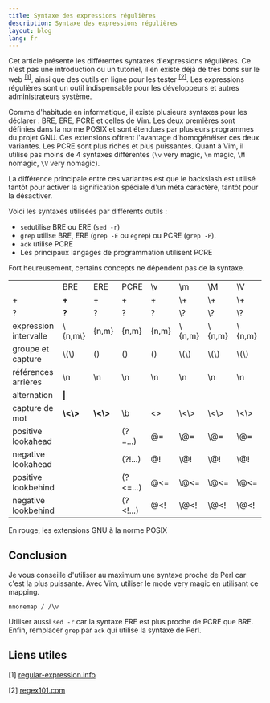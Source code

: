 ```yaml
---
title: Syntaxe des expressions régulières
description: Syntaxe des expressions régulières
layout: blog
lang: fr
---
```

Cet article présente les différentes syntaxes d'expressions régulières. Ce n'est pas une
introduction ou un tutoriel, il en existe déjà de très bons sur le web <sup>[[1]](#cite1)</sup>, ainsi
que des outils en ligne pour les tester <sup>[[2]](#cite2)</sup>. Les expressions régulières sont un
outil indispensable pour les développeurs et autres administrateurs système.

Comme d'habitude en informatique, il existe plusieurs syntaxes pour les déclarer : BRE, ERE, PCRE et
celles de Vim. Les deux premières sont définies dans la norme POSIX et sont étendues par plusieurs
programmes du projet GNU. Ces extensions offrent l'avantage d'homogénéiser ces deux variantes. Les
PCRE sont plus riches et plus puissantes. Quant à Vim, il utilise pas moins de 4 syntaxes
différentes (`\v` very magic, `\m` magic, `\M` nomagic, `\V` very nomagic).

La différence principale entre ces variantes est que le backslash est utilisé tantôt pour activer la
signification spéciale d'un méta caractère, tantôt pour la désactiver.

Voici les syntaxes utilisées par différents outils :

-   `sed`utilise BRE ou ERE (`sed -r`)
-   `grep` utilise BRE, ERE (`grep -E` ou `egrep`) ou PCRE (`grep -P`).
-   `ack` utilise PCRE
-   Les principaux langages de programmation utilisent PCRE

Fort heureusement, certains concepts ne dépendent pas de la syntaxe.

|                       |                  |                  |             |          |              |              |              |
|-----------------------|------------------|------------------|-------------|----------|--------------|--------------|--------------|
|                       | BRE              | ERE              | PCRE        | \\v      | \\m          | \\M          | \\V          |
| +                     | **+**            | +                | +           | +        | \\+          | \\+          | \\+          |
| ?                     | **?**            | ?                | ?           | ?        | \\?          | \\?          | \\?          |
| expression intervalle | \\{n,m\\}        | {n,m}            | {n,m}       | {n,m}    | \\{n,m}      | \\{n,m}      | \\{n,m}      |
| groupe et capture     | \\(\\)           | ()               | ()          | ()       | \\(\\)       | \\(\\)       | \\(\\)       |
| références arrières   | \\n              | \\n              | \\n         | \\n      | \\n          | \\n          | \\n          |
| alternation           | **\\|**          | |                | |           | |        | \\|          | \\|          | \\|          |
| capture de mot        | **\\<\\>** | **\\<\\>** | \\b         | <> | \\<\\> | \\<\\> | \\<\\> |
| positive lookahead    |                  |                  | (?=...)     | @=       | \\@=         | \\@=         | \\@=         |
| negative lookahead    |                  |                  | (?!...)     | @!       | \\@!         | \\@!         | \\@!         |
| positive lookbehind   |                  |                  | (?<=...) | @<=   | \\@<=     | \\@<=     | \\@<=     |
| negative lookbehind   |                  |                  | (?<!...) | @<!   | \\@<!     | \\@<!     | \\@<!     |

En rouge, les extensions GNU à la norme POSIX

## Conclusion

Je vous conseille d'utiliser au maximum une syntaxe proche de Perl car c'est la plus puissante. Avec
Vim, utiliser le mode very magic en utilisant ce mapping.

```
nnoremap / /\v
```

Utiliser aussi `sed -r` car la syntaxe ERE est plus proche de PCRE que BRE. Enfin, remplacer `grep`
par `ack` qui utilise la syntaxe de Perl.

## Liens utiles

<p id="cite1">[1] <a href="http://www.regular-expressions.info/">regular-expression.info</a></p>
<p id="cite2">[2] <a href="http://regex101.com/">regex101.com</a></p>
